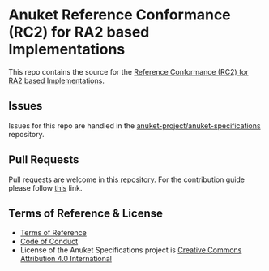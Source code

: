 # Anuket Reference Conformance (RC2) for RA2 based Implementations

This repo contains the source for the
[Reference Conformance (RC2) for RA2 based Implementations](https://cntt.readthedocs.io/projects/rc2/en/latest/index.html).

## Issues

Issues for this repo are handled in the
[anuket-project/anuket-specifications](https://github.com/anuket-project/anuket-specifications/issues) repository. 

## Pull Requests

Pull requests are welcome in [this repository](https://github.com/anuket-project/RC2/pulls). For the contribution guide
please follow [this](https://github.com/anuket-project/anuket-specifications/blob/master/CONTRIBUTING.rst) link.

## Terms of Reference & License

-  [Terms of Reference](https://github.com/anuket-project/anuket-specifications/blob/master/doc/GSMA_CNTT_Terms_of_Reference.pdf)
-  [Code of Conduct](https://github.com/anuket-project/anuket-specifications/blob/master/doc/CODE_OF_CONDUCT.rst)
-  License of the Anuket Specifications project is [Creative Commons Attribution 4.0 International](https://creativecommons.org/licenses/by/4.0/legalcode)

